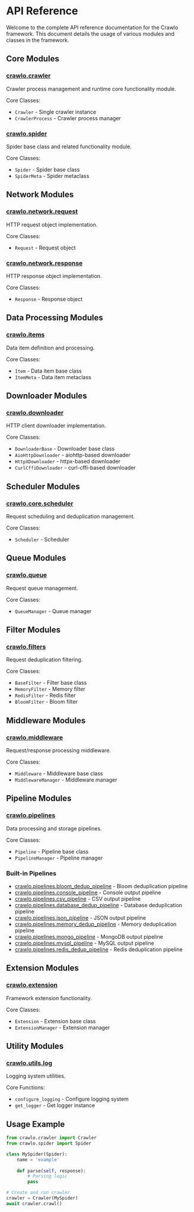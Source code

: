 # API Reference

Welcome to the complete API reference documentation for the Crawlo framework. This document details the usage of various modules and classes in the framework.

## Core Modules

### [crawlo.crawler](crawlo_crawler.md)
Crawler process management and runtime core functionality module.

Core Classes:
- `Crawler` - Single crawler instance
- `CrawlerProcess` - Crawler process manager

### [crawlo.spider](crawlo_spider___init__.md)
Spider base class and related functionality module.

Core Classes:
- `Spider` - Spider base class
- `SpiderMeta` - Spider metaclass

## Network Modules

### [crawlo.network.request](crawlo_network_request.md)
HTTP request object implementation.

Core Classes:
- `Request` - Request object

### [crawlo.network.response](crawlo_network_response.md)
HTTP response object implementation.

Core Classes:
- `Response` - Response object

## Data Processing Modules

### [crawlo.items](crawlo_items_items.md)
Data item definition and processing.

Core Classes:
- `Item` - Data item base class
- `ItemMeta` - Data item metaclass

## Downloader Modules

### [crawlo.downloader](crawlo_downloader___init__.md)
HTTP client downloader implementation.

Core Classes:
- `DownloaderBase` - Downloader base class
- `AioHttpDownloader` - aiohttp-based downloader
- `HttpXDownloader` - httpx-based downloader
- `CurlCffiDownloader` - curl-cffi-based downloader

## Scheduler Modules

### [crawlo.core.scheduler](crawlo_core_scheduler.md)
Request scheduling and deduplication management.

Core Classes:
- `Scheduler` - Scheduler

## Queue Modules

### [crawlo.queue](crawlo_queue___init__.md)
Request queue management.

Core Classes:
- `QueueManager` - Queue manager

## Filter Modules

### [crawlo.filters](crawlo_filters___init__.md)
Request deduplication filtering.

Core Classes:
- `BaseFilter` - Filter base class
- `MemoryFilter` - Memory filter
- `RedisFilter` - Redis filter
- `BloomFilter` - Bloom filter

## Middleware Modules

### [crawlo.middleware](crawlo_middleware___init__.md)
Request/response processing middleware.

Core Classes:
- `Middleware` - Middleware base class
- `MiddlewareManager` - Middleware manager

## Pipeline Modules

### [crawlo.pipelines](crawlo_pipelines___init__.md)
Data processing and storage pipelines.

Core Classes:
- `Pipeline` - Pipeline base class
- `PipelineManager` - Pipeline manager

### Built-in Pipelines

- [crawlo.pipelines.bloom_dedup_pipeline](crawlo_pipelines_bloom_dedup_pipeline.md) - Bloom deduplication pipeline
- [crawlo.pipelines.console_pipeline](crawlo_pipelines_console_pipeline.md) - Console output pipeline
- [crawlo.pipelines.csv_pipeline](crawlo_pipelines_csv_pipeline.md) - CSV output pipeline
- [crawlo.pipelines.database_dedup_pipeline](crawlo_pipelines_database_dedup_pipeline.md) - Database deduplication pipeline
- [crawlo.pipelines.json_pipeline](crawlo_pipelines_json_pipeline.md) - JSON output pipeline
- [crawlo.pipelines.memory_dedup_pipeline](crawlo_pipelines_memory_dedup_pipeline.md) - Memory deduplication pipeline
- [crawlo.pipelines.mongo_pipeline](crawlo_pipelines_mongo_pipeline.md) - MongoDB output pipeline
- [crawlo.pipelines.mysql_pipeline](crawlo_pipelines_mysql_pipeline.md) - MySQL output pipeline
- [crawlo.pipelines.redis_dedup_pipeline](crawlo_pipelines_redis_dedup_pipeline.md) - Redis deduplication pipeline

## Extension Modules

### [crawlo.extension](crawlo_extension___init__.md)
Framework extension functionality.

Core Classes:
- `Extension` - Extension base class
- `ExtensionManager` - Extension manager

## Utility Modules

### [crawlo.utils.log](crawlo_utils_log.md)
Logging system utilities.

Core Functions:
- `configure_logging` - Configure logging system
- `get_logger` - Get logger instance

## Usage Example

```python
from crawlo.crawler import Crawler
from crawlo.spider import Spider

class MySpider(Spider):
    name = 'example'
    
    def parse(self, response):
        # Parsing logic
        pass

# Create and run crawler
crawler = Crawler(MySpider)
await crawler.crawl()
```